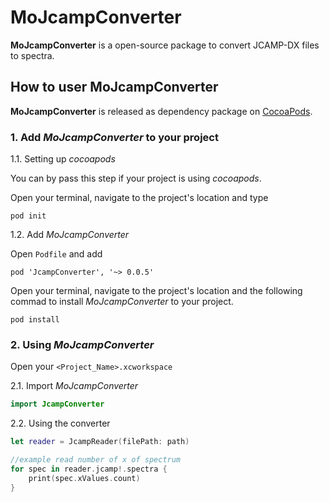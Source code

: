 # MoJcampConverter
**MoJcampConverter** is a open-source package to convert JCAMP-DX files to spectra.

## How to user MoJcampConverter
**MoJcampConverter** is released as dependency package on [CocoaPods](https://cocoapods.org/). 

### 1. Add *MoJcampConverter* to your project
1.1. Setting up *cocoapods*

You can by pass this step if your project is using *cocoapods*.

Open your terminal, navigate to the project's location and type

```
pod init
```

1.2. Add *MoJcampConverter*


Open `Podfile` and add

```
pod 'JcampConverter', '~> 0.0.5'
```
 
Open your terminal, navigate to the project's location and the following commad to install *MoJcampConverter* to your project.

```
pod install
```

### 2. Using *MoJcampConverter*
Open your `<Project_Name>.xcworkspace`

2.1. Import *MoJcampConverter*

```swift
import JcampConverter
```

2.2. Using the converter
```swift
let reader = JcampReader(filePath: path)

//example read number of x of spectrum
for spec in reader.jcamp!.spectra {
    print(spec.xValues.count)
}
```
            
            

